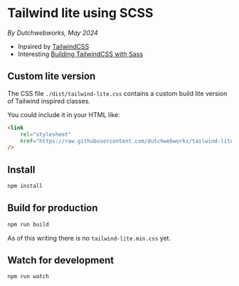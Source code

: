 # Tailwind lite using SCSS

_By Dutchwebworks, May 2024_

* Inpsired by [TailwindCSS](https://tailwindcss.com/)
* Interesting [Building TailwindCSS with Sass](https://dpnkr.in/blog/building-tailwind)


## Custom lite version

The CSS file `./dist/tailwind-lite.css` contains a custom build lite version of Tailwind inspired classes.

You could include it in your HTML like:

```html
<link
	rel="stylesheet"
	href="https://raw.githubusercontent.com/dutchwebworks/tailwind-lite/master/dist/css/tailwind-lite.css"
/>
```

## Install

```sh
npm install
```

## Build for production

```sh
npm run build
```

As of this writing there is no `tailwind-lite.min.css` yet.

## Watch for development

```sh
npm run watch
```
